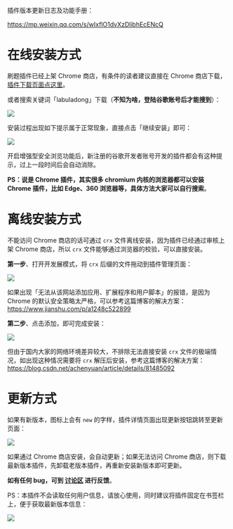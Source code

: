 
插件版本更新日志及功能手册：

https://mp.weixin.qq.com/s/wIxflO1dvXzDlibhEcENcQ

# 在线安装方式

刷题插件已经上架 Chrome 商店，有条件的读者建议直接在 Chrome 商店下载，[插件下载页面点这里](https://chrome.google.com/webstore/detail/leetcode-helper-by-labula/elafhogmnaapleckojedgipgmidneccg)。

或者搜索关键词「labuladong」下载（**不知为啥，登陆谷歌账号后才能搜到**）：

![](https://gitee.com/labuladong/upic/raw/master/2021_11_19/06_42_45.png)

安装过程出现如下提示属于正常现象，直接点击「继续安装」即可：

![](https://gitee.com/labuladong/upic/raw/master/2021_11_19/07_37_29.png)

开启增强型安全浏览功能后，新注册的谷歌开发者账号开发的插件都会有这种提示，过上一段时间后会自动消除。

**PS：说是 Chrome 插件，其实很多 chromium 内核的浏览器都可以安装 Chrome 插件，比如 Edge、360 浏览器等，具体方法大家可以自行搜索**。

# 离线安装方式

不能访问 Chrome 商店的话可通过 `crx` 文件离线安装，因为插件已经通过审核上架 Chrome 商店，所以 `crx` 文件能够通过浏览器的校验，可以直接安装。

**第一步**、打开开发展模式，将 `crx` 后缀的文件拖动到插件管理页面：

![](https://gitee.com/labuladong/upic/raw/master/2021_11_19/07_25_12.png)

如果出现「无法从该网站添加应用、扩展程序和用户脚本」的报错，是因为 Chrome 的默认安全策略太严格，可以参考这篇博客的解决方案：https://www.jianshu.com/p/a1248c522899

**第二步**、点击添加，即可完成安装：

![](https://gitee.com/labuladong/upic/raw/master/2021_11_19/07_25_59.png)

但由于国内大家的网络环境差异较大，不排除无法直接安装 `crx` 文件的极端情况，如出现这种情况需要将 `crx` 解压后安装，参考这篇博客的解决方案：https://blog.csdn.net/achenyuan/article/details/81485092

# 更新方式

如果有新版本，图标上会有 `new` 的字样，插件详情页面出现更新按钮跳转至更新页面：

![](https://gitee.com/labuladong/upic/raw/master/2021_11_15/14_31_17.jpg)

如果通过 Chrome 商店安装，会自动更新；如果无法访问 Chrome 商店，则下载最新版本插件，先卸载老版本插件，再重新安装新版本即可更新。

**如有任何 bug，可到 [讨论区](https://github.com/labuladong/fucking-algorithm/discussions/704) 进行反馈**。

PS：本插件不会读取任何用户信息，请放心使用，同时建议将插件固定在书签栏上，便于获取最新版本信息：

![](https://gitee.com/labuladong/upic/raw/master/2021_11_19/07_38_20.png)